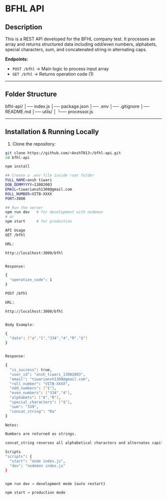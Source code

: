 # BFHL API

## Description
This is a REST API developed for the BFHL company test. It processes an array and returns structured data including odd/even numbers, alphabets, special characters, sum, and concatenated string in alternating caps.  

**Endpoints:**
- `POST /bfhl` → Main logic to process input array  
- `GET /bfhl` → Returns operation code (1)  

---

## Folder Structure
bfhl-api/
│── index.js
│── package.json
│── .env
│── .gitignore
│── README.md
│── utils/
│ └── processor.js


---

## Installation & Running Locally

1. Clone the repository:
```bash
git clone https://github.com/<AnshT013>/bfhl-api.git
cd bfhl-api

npm install

## Create a .env file inside root folder
FULL_NAME=ansh tiwari
DOB_DDMMYYYY=13082003
EMAIL=tiwariansh1308@gmail.com
ROLL_NUMBER=VITB-XXXX
PORT=3000

## Run the server
npm run dev   # for development with nodemon
# or
npm start     # for production

API Usage
GET /bfhl

URL:

http://localhost:3000/bfhl


Response:

{
  "operation_code": 1
}

POST /bfhl

URL:

http://localhost:3000/bfhl


Body Example:

{
  "data": ["a","1","334","4","R","$"]
}


Response:

{
  "is_success": true,
  "user_id": "ansh_tiwari_13082003",
  "email": "tiwariansh1308@gmail.com",
  "roll_number": "VITB-XXXX",
  "odd_numbers": ["1"],
  "even_numbers": ["334","4"],
  "alphabets": ["A","R"],
  "special_characters": ["$"],
  "sum": "339",
  "concat_string": "Ra"
}

Notes:

Numbers are returned as strings.

concat_string reverses all alphabetical characters and alternates capitalization.

Scripts
"scripts": {
  "start": "node index.js",
  "dev": "nodemon index.js"
}


npm run dev → development mode (auto restart)

npm start → production mode